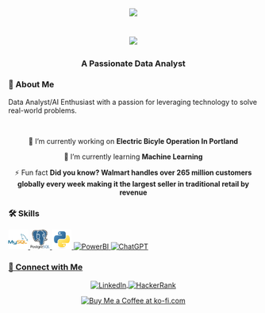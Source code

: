 <h1 align="center">
    <img src="https://readme-typing-svg.herokuapp.com/?font=Righteous&size=35&center=true&vCenter=true&width=500&height=70&duration=4000&lines=Hi+There!+👋;" />
</h1>


<h2 align="center">
    <img src="https://readme-typing-svg.herokuapp.com/?font=Righteous&size=35&center=true&vCenter=true&width=500&height=70&duration=4000&lines=*+Welcome+To+My+GitHub+Account!;" />
</h2>

<h3 align="center">A Passionate Data Analyst</h3>

<h3 align="left">🌟 About Me</h3>
<p align="left">
  Data Analyst/AI Enthusiast with a passion for leveraging technology to solve real-world problems.
</p>

<br/>

<div align="center">
 
 🔭 I’m currently working on **Electric Bicyle Operation In Portland**
 
 🌱 I’m currently learning **Machine Learning**


⚡ Fun fact **Did you know? Walmart handles over 265 million customers globally every week making it the largest seller in traditional retail by revenue**

 </div>

 <h3 align="left">🛠️ Skills</h3>
<p align="left">
  <a href="https://www.mysql.com/" target="_blank" rel="noreferrer">
    <img src="https://raw.githubusercontent.com/devicons/devicon/master/icons/mysql/mysql-original-wordmark.svg" alt="MySQL" width="40" height="40" />
  </a>
  <a href="https://www.postgresql.org" target="_blank" rel="noreferrer">
    <img src="https://raw.githubusercontent.com/devicons/devicon/master/icons/postgresql/postgresql-original-wordmark.svg" alt="PostgreSQL" width="40" height="40" />
  </a>
  <a href="https://www.python.org" target="_blank" rel="noreferrer">
    <img src="https://raw.githubusercontent.com/devicons/devicon/master/icons/python/python-original.svg" alt="Python" width="40" height="40" />
  
 
  <a href="https://powerbi.microsoft.com/" target="_blank" rel="noreferrer">
    <img src="https://miro.medium.com/v2/resize:fit:1400/1*ZT5zsMj1BW9yERM7N05Lfg.png" alt="PowerBI" width="40" height="40" />
 
  <a href="https://chat.openai.com/" target="_blank" rel="noreferrer">
    <img src="https://upload.wikimedia.org/wikipedia/commons/0/04/ChatGPT_logo.svg" alt="ChatGPT" width="40" height="40" />

 
</p>
 
<h3 align="left">🔗 Connect with Me</h3>
<p align="Center">
  <a href="https://www.linkedin.com/in/vishwajeet-mishra-47875794" target="_blank">
    <img align="center" src="https://raw.githubusercontent.com/rahuldkjain/github-profile-readme-generator/master/src/images/icons/Social/linked-in-alt.svg" alt="LinkedIn" height="30" width="40" />
  </a>

  </a>
  <a href="https://www.hackerrank.com/profile/alexvishwajeet17" target="_blank">
    <img align="center" src="https://raw.githubusercontent.com/rahuldkjain/github-profile-readme-generator/master/src/images/icons/Social/hackerrank.svg" alt="HackerRank" height="30" width="40" />
  </a>
  


<div align="center">
<a href='https://www.cafecoffeeday.com/' target='_blank'><img height='64' style='border:0px;height:64px;' src='https://storage.ko-fi.com/cdn/kofi1.png?v=3' border='0' alt='Buy Me a Coffee at ko-fi.com' /></a>
</div>

<br/>
